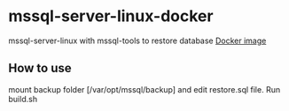# mssql-server-linux-docker
mssql-server-linux with mssql-tools to restore database
[Docker image](https://hub.docker.com/r/jnesspro/mssql-server-linux)

## How to use
mount backup folder [/var/opt/mssql/backup] and edit restore.sql file. Run build.sh
